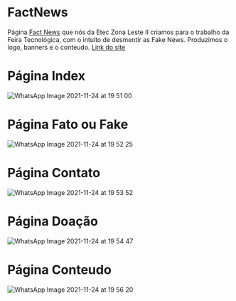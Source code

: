 # FactNews
Página <a target="_blank" class="titulo" href="https://factnews2021.000webhostapp.com/">Fact News</a> que nós da Etec Zona Leste II criamos para o trabalho da Feira Tecnológica, com o intuito de desmentir as Fake News. Produzimos o logo, banners e o conteudo.
<a class="titulo" target="_blank" href="https://factnews2021.000webhostapp.com/">Link do site</a>

# Página Index
![WhatsApp Image 2021-11-24 at 19 51 00](https://user-images.githubusercontent.com/87030375/143322656-50b84ee7-f68d-41b9-af28-be9f206d91c2.jpeg)


# Página Fato ou Fake
![WhatsApp Image 2021-11-24 at 19 52 25](https://user-images.githubusercontent.com/87030375/143322741-087ca19c-9727-4edf-a5e3-d116df60a8ac.jpeg)


# Página Contato
![WhatsApp Image 2021-11-24 at 19 53 52](https://user-images.githubusercontent.com/87030375/143322847-5b9e3fb1-6b15-4fbe-87f5-3885f7f44bb0.jpeg)


# Página Doação
![WhatsApp Image 2021-11-24 at 19 54 47](https://user-images.githubusercontent.com/87030375/143322926-78a29ab8-dbed-405b-b94f-ccabd4a7e27b.jpeg)


# Página Conteudo
![WhatsApp Image 2021-11-24 at 19 56 20](https://user-images.githubusercontent.com/87030375/143323055-7d8731ae-8866-4ead-925f-20fab13710e8.jpeg)
